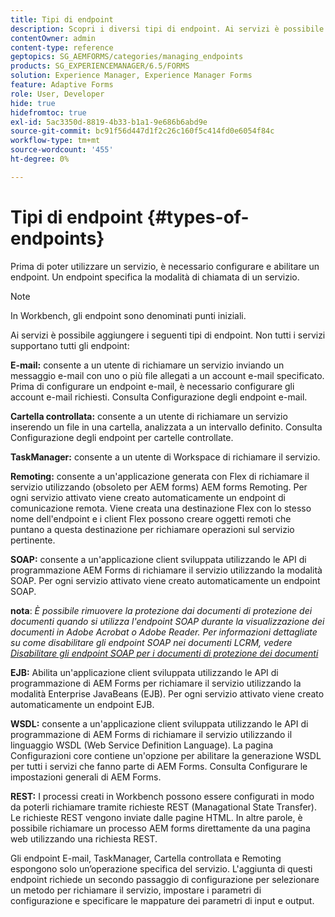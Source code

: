 ```yaml
---
title: Tipi di endpoint
description: Scopri i diversi tipi di endpoint. Ai servizi è possibile aggiungere diversi tipi di endpoint, ad esempio E-mail, Cartella controllata e molto altro ancora.
contentOwner: admin
content-type: reference
geptopics: SG_AEMFORMS/categories/managing_endpoints
products: SG_EXPERIENCEMANAGER/6.5/FORMS
solution: Experience Manager, Experience Manager Forms
feature: Adaptive Forms
role: User, Developer
hide: true
hidefromtoc: true
exl-id: 5ac3350d-8819-4b33-b1a1-9e686b6abd9e
source-git-commit: bc91f56d447d1f2c26c160f5c414fd0e6054f84c
workflow-type: tm+mt
source-wordcount: '455'
ht-degree: 0%

---
```


# Tipi di endpoint {#types-of-endpoints}

Prima di poter utilizzare un servizio, è necessario configurare e abilitare un endpoint. Un endpoint specifica la modalità di chiamata di un servizio.

>[!NOTE]
>
>In Workbench, gli endpoint sono denominati punti iniziali.

Ai servizi è possibile aggiungere i seguenti tipi di endpoint. Non tutti i servizi supportano tutti gli endpoint:

**E-mail:** consente a un utente di richiamare un servizio inviando un messaggio e-mail con uno o più file allegati a un account e-mail specificato. Prima di configurare un endpoint e-mail, è necessario configurare gli account e-mail richiesti. Consulta Configurazione degli endpoint e-mail.

**Cartella controllata:** consente a un utente di richiamare un servizio inserendo un file in una cartella, analizzata a un intervallo definito. Consulta Configurazione degli endpoint per cartelle controllate.

**TaskManager:** consente a un utente di Workspace di richiamare il servizio.

**Remoting:** consente a un&#39;applicazione generata con Flex di richiamare il servizio utilizzando (obsoleto per AEM forms) AEM forms Remoting. Per ogni servizio attivato viene creato automaticamente un endpoint di comunicazione remota. Viene creata una destinazione Flex con lo stesso nome dell&#39;endpoint e i client Flex possono creare oggetti remoti che puntano a questa destinazione per richiamare operazioni sul servizio pertinente.

**SOAP:** consente a un&#39;applicazione client sviluppata utilizzando le API di programmazione AEM Forms di richiamare il servizio utilizzando la modalità SOAP. Per ogni servizio attivato viene creato automaticamente un endpoint SOAP.

**nota**: *È possibile rimuovere la protezione dai documenti di protezione dei documenti quando si utilizza l&#39;endpoint SOAP durante la visualizzazione dei documenti in Adobe Acrobat o Adobe Reader. Per informazioni dettagliate su come disabilitare gli endpoint SOAP nei documenti LCRM, vedere [Disabilitare gli endpoint SOAP per i documenti di protezione dei documenti](/help/forms/using/admin-help/configuring-client-server-options.md#disable-soap-endpoints-for-document-security-documents)*

**EJB:** Abilita un&#39;applicazione client sviluppata utilizzando le API di programmazione di AEM Forms per richiamare il servizio utilizzando la modalità Enterprise JavaBeans (EJB). Per ogni servizio attivato viene creato automaticamente un endpoint EJB.

**WSDL:** consente a un&#39;applicazione client sviluppata utilizzando le API di programmazione di AEM Forms di richiamare il servizio utilizzando il linguaggio WSDL (Web Service Definition Language). La pagina Configurazioni core contiene un&#39;opzione per abilitare la generazione WSDL per tutti i servizi che fanno parte di AEM Forms. Consulta Configurare le impostazioni generali di AEM Forms.

**REST:** I processi creati in Workbench possono essere configurati in modo da poterli richiamare tramite richieste REST (Managational State Transfer). Le richieste REST vengono inviate dalle pagine HTML. In altre parole, è possibile richiamare un processo AEM forms direttamente da una pagina web utilizzando una richiesta REST.

Gli endpoint E-mail, TaskManager, Cartella controllata e Remoting espongono solo un’operazione specifica del servizio. L&#39;aggiunta di questi endpoint richiede un secondo passaggio di configurazione per selezionare un metodo per richiamare il servizio, impostare i parametri di configurazione e specificare le mappature dei parametri di input e output.
